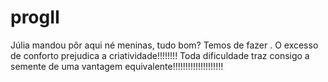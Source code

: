 # progII
Júlia mandou pôr aqui né meninas, tudo bom?
Temos de fazer .
O excesso de conforto prejudica a criatividade!!!!!!!!
Toda dificuldade traz consigo a semente de uma vantagem equivalente!!!!!!!!!!!!!!!!!!!!


